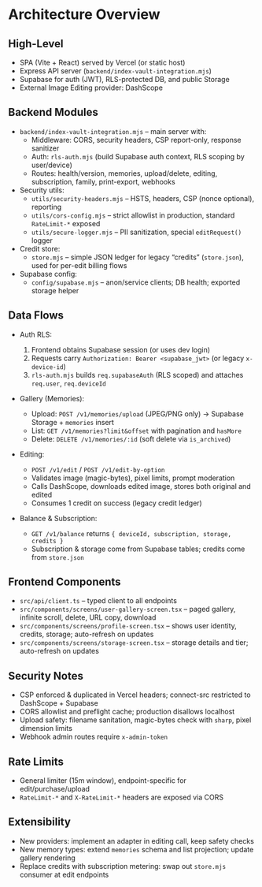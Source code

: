 # Architecture Overview

## High-Level
- SPA (Vite + React) served by Vercel (or static host)
- Express API server (`backend/index-vault-integration.mjs`)
- Supabase for auth (JWT), RLS-protected DB, and public Storage
- External Image Editing provider: DashScope

## Backend Modules
- `backend/index-vault-integration.mjs` – main server with:
  - Middleware: CORS, security headers, CSP report-only, response sanitizer
  - Auth: `rls-auth.mjs` (build Supabase auth context, RLS scoping by user/device)
  - Routes: health/version, memories, upload/delete, editing, subscription, family, print-export, webhooks
- Security utils:
  - `utils/security-headers.mjs` – HSTS, headers, CSP (nonce optional), reporting
  - `utils/cors-config.mjs` – strict allowlist in production, standard `RateLimit-*` exposed
  - `utils/secure-logger.mjs` – PII sanitization, special `editRequest()` logger
- Credit store:
  - `store.mjs` – simple JSON ledger for legacy “credits” (`store.json`), used for per-edit billing flows
- Supabase config:
  - `config/supabase.mjs` – anon/service clients; DB health; exported storage helper

## Data Flows
- Auth RLS:
  1) Frontend obtains Supabase session (or uses dev login)
  2) Requests carry `Authorization: Bearer <supabase_jwt>` (or legacy `x-device-id`)
  3) `rls-auth.mjs` builds `req.supabaseAuth` (RLS scoped) and attaches `req.user`, `req.deviceId`

- Gallery (Memories):
  - Upload: `POST /v1/memories/upload` (JPEG/PNG only) → Supabase Storage + `memories` insert
  - List: `GET /v1/memories?limit&offset` with pagination and `hasMore`
  - Delete: `DELETE /v1/memories/:id` (soft delete via `is_archived`)

- Editing:
  - `POST /v1/edit` / `POST /v1/edit-by-option`
  - Validates image (magic-bytes), pixel limits, prompt moderation
  - Calls DashScope, downloads edited image, stores both original and edited
  - Consumes 1 credit on success (legacy credit ledger)

- Balance & Subscription:
  - `GET /v1/balance` returns `{ deviceId, subscription, storage, credits }`
  - Subscription & storage come from Supabase tables; credits come from `store.json`

## Frontend Components
- `src/api/client.ts` – typed client to all endpoints
- `src/components/screens/user-gallery-screen.tsx` – paged gallery, infinite scroll, delete, URL copy, download
- `src/components/screens/profile-screen.tsx` – shows user identity, credits, storage; auto-refresh on updates
- `src/components/screens/storage-screen.tsx` – storage details and tier; auto-refresh on updates

## Security Notes
- CSP enforced & duplicated in Vercel headers; connect-src restricted to DashScope + Supabase
- CORS allowlist and preflight cache; production disallows localhost
- Upload safety: filename sanitation, magic-bytes check with `sharp`, pixel dimension limits
- Webhook admin routes require `x-admin-token`

## Rate Limits
- General limiter (15m window), endpoint-specific for edit/purchase/upload
- `RateLimit-*` and `X-RateLimit-*` headers are exposed via CORS

## Extensibility
- New providers: implement an adapter in editing call, keep safety checks
- New memory types: extend `memories` schema and list projection; update gallery rendering
- Replace credits with subscription metering: swap out `store.mjs` consumer at edit endpoints

